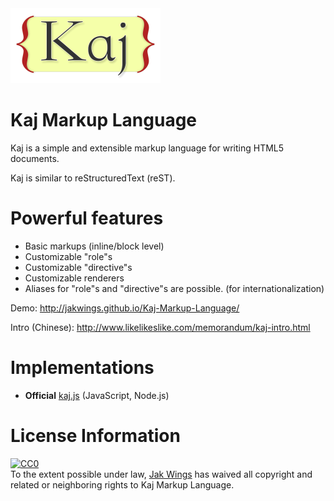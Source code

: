 <div><img alt="logo" src="logo.png" width="240" height="120"></div>

Kaj Markup Language
===================

Kaj is a simple and extensible markup language for writing HTML5 documents.

Kaj is similar to reStructuredText (reST).

Powerful features
=================

* Basic markups (inline/block level)
* Customizable "role"s
* Customizable "directive"s
* Customizable renderers
* Aliases for "role"s and "directive"s are possible. (for internationalization)

Demo: http://jakwings.github.io/Kaj-Markup-Language/

Intro (Chinese): http://www.likelikeslike.com/memorandum/kaj-intro.html

Implementations
===============

* **Official** [kaj.js](https://github.com/jakwings/kaj.js) (JavaScript, Node.js)

License Information
===================

<p xmlns:dct="http://purl.org/dc/terms/">
  <a rel="license"
     href="http://creativecommons.org/publicdomain/zero/1.0/">
    <img src="http://i.creativecommons.org/p/zero/1.0/88x31.png" style="border-style: none;" alt="CC0" />
  </a>
  <br />
  To the extent possible under law,
  <a rel="dct:publisher"
     href="https://github.com/jakwings/Kaj-Markup-Language">
    <span property="dct:title">Jak Wings</span></a>
  has waived all copyright and related or neighboring rights to
  <span property="dct:title">Kaj Markup Language</span>.
</p>
